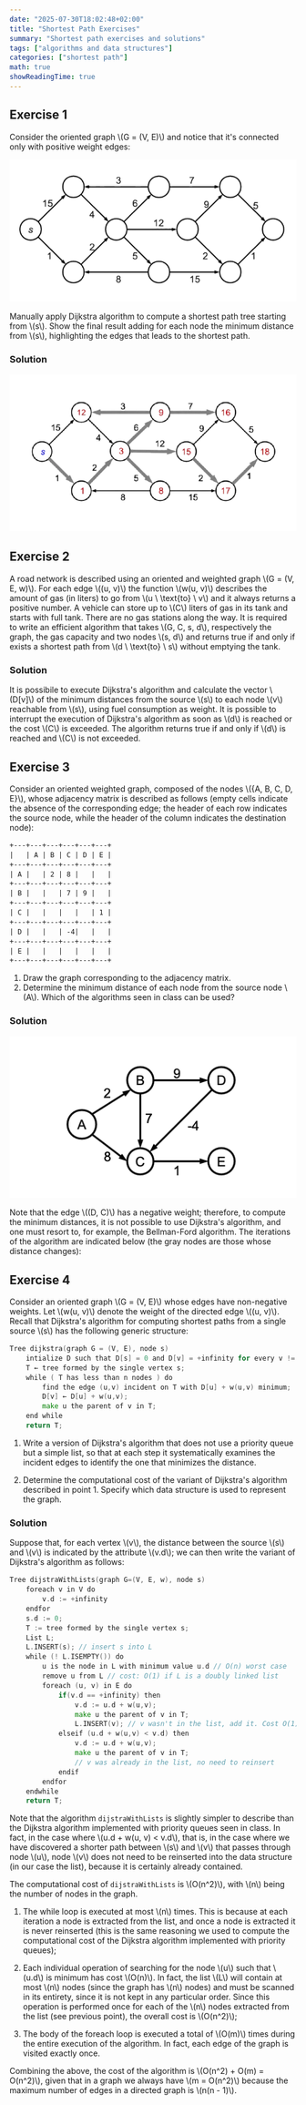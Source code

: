 ```yaml
---
date: "2025-07-30T18:02:48+02:00"
title: "Shortest Path Exercises"
summary: "Shortest path exercises and solutions"
tags: ["algorithms and data structures"]
categories: ["shortest path"]
math: true
showReadingTime: true
---
```


## Exercise 1

Consider the oriented graph \\(G = (V, E)\\) and notice that it's connected only with positive weight edges:

![Graph Image](shortest-path-exercises-1.webp)

Manually apply Dijkstra algorithm to compute a shortest path tree starting from \\(s\\). Show the final result adding for each node the minimum distance from \\(s\\), highlighting the edges that leads to the shortest path.

### Solution

![Graph Image](shortest-path-exercises-2.webp)

## Exercise 2

A road network is described using an oriented and weighted graph \\(G = (V, E, w)\\). For each edge \\((u, v)\\) the function \\(w(u, v)\\) describes the amount of gas (in liters) to go from \\(u \ \text{to} \ v\\) and it always returns a positive number. A vehicle can store up to \\(C\\) liters of gas in its tank and starts with full tank. There are no gas stations along the way. It is required to write an efficient algorithm that takes \\(G, C, s, d\\), respectively the graph, the gas capacity and two nodes \\(s, d\\) and returns true if and only if exists a shortest path from \\(d \ \text{to} \ s\\) without emptying the tank.

### Solution

It is possibile to execute Dijkstra's algorithm and calculate the vector \\(D[v]\\) of the minimum distances from the source \\(s\\) to each node \\(v\\) reachable from \\(s\\), using fuel consumption as weight. It is possible to interrupt the execution of Dijkstra's algorithm as soon as \\(d\\) is reached or the cost \\(C\\) is exceeded. The algorithm returns true if and only if \\(d\\) is reached and \\(C\\) is not exceeded.

## Exercise 3

Consider an oriented weighted graph, composed of the nodes \\({A, B, C, D, E}\\), whose adjacency matrix is described as follows (empty cells indicate the absence of the corresponding edge; the header of each row indicates the source node, while the header of the column indicates the destination node):

```txt {style=base16-snazzy}
+---+---+---+---+---+---+
|   | A | B | C | D | E |
+---+---+---+---+---+---+
| A |   | 2 | 8 |   |   |
+---+---+---+---+---+---+
| B |   |   | 7 | 9 |   |
+---+---+---+---+---+---+
| C |   |   |   |   | 1 |
+---+---+---+---+---+---+
| D |   |   | -4|   |   |
+---+---+---+---+---+---+
| E |   |   |   |   |   |
+---+---+---+---+---+---+
```

1. Draw the graph corresponding to the adjacency matrix.
2. Determine the minimum distance of each node from the source node \\(A\\). Which of the algorithms seen in class can be used?

### Solution

![Graph Image](shortest-path-exercises-3.webp)

Note that the edge \\((D, C)\\) has a negative weight; therefore, to compute the minimum distances, it is not possible to use Dijkstra's algorithm, and one must resort to, for example, the Bellman-Ford algorithm. The iterations of the algorithm are indicated below (the gray nodes are those whose distance changes):

## Exercise 4

Consider an oriented graph \\(G = (V, E)\\) whose edges have non-negative weights. Let \\(w(u, v)\\) denote the weight of the directed edge \\((u, v)\\). Recall that Dijkstra's algorithm for computing shortest paths from a single source \\(s\\) has the following generic structure:

```go {style=base16-snazzy}
Tree dijkstra(graph G = (V, E), node s)
    intialize D such that D[s] = 0 and D[v] = +infinity for every v != s;
    T ← tree formed by the single vertex s;
    while ( T has less than n nodes ) do
        find the edge (u,v) incident on T with D[u] + w(u,v) minimum;
        D[v] ← D[u] + w(u,v);
        make u the parent of v in T;
    end while
    return T;
```

1. Write a version of Dijkstra's algorithm that does not use a priority queue but a simple list, so that at each step it systematically examines the incident edges to identify the one that minimizes the distance.

2. Determine the computational cost of the variant of Dijkstra's algorithm described in point 1. Specify which data structure is used to represent the graph.

### Solution

Suppose that, for each vertex \\(v\\), the distance between the source \\(s\\) and \\(v\\) is indicated by the attribute \\(v.d\\); we can then write the variant of Dijkstra's algorithm as follows:

```go {style=base16-snazzy}
Tree dijstraWithLists(graph G=(V, E, w), node s)
    foreach v in V do
        v.d := +infinity
    endfor
    s.d := 0;
    T := tree formed by the single vertex s;
    List L;
    L.INSERT(s); // insert s into L
    while (! L.ISEMPTY()) do
        u is the node in L with minimum value u.d // O(n) worst case
        remove u from L // cost: O(1) if L is a doubly linked list
        foreach (u, v) in E do
            if(v.d == +infinity) then
                v.d := u.d + w(u,v);
                make u the parent of v in T;
                L.INSERT(v); // v wasn't in the list, add it. Cost O(1)
            elseif (u.d + w(u,v) < v.d) then
                v.d := u.d + w(u,v);
                make u the parent of v in T;
                // v was already in the list, no need to reinsert
            endif
        endfor
    endwhile
    return T;
```

Note that the algorithm `dijstraWithLists` is slightly simpler to describe than the Dijkstra algorithm implemented with priority queues seen in class. In fact, in the case where \\(u.d + w(u, v) < v.d\\), that is, in the case where we have discovered a shorter path between \\(s\\) and \\(v\\) that passes through node \\(u\\), node \\(v\\) does not need to be reinserted into the data structure (in our case the list), because it is certainly already contained.

The computational cost of `dijstraWithLists` is \\(O(n^2)\\), with \\(n\\) being the number of nodes in the graph.

1. The while loop is executed at most \\(n\\) times. This is because at each iteration a node is extracted from the list, and once a node is extracted it is never reinserted (this is the same reasoning we used to compute the computational cost of the Dijkstra algorithm implemented with priority queues);

2. Each individual operation of searching for the node \\(u\\) such that \\(u.d\\) is minimum has cost \\(O(n)\\). In fact, the list \\(L\\) will contain at most \\(n\\) nodes (since the graph has \\(n\\) nodes) and must be scanned in its entirety, since it is not kept in any particular order. Since this operation is performed once for each of the \\(n\\) nodes extracted from the list (see previous point), the overall cost is \\(O(n^2)\\);

3. The body of the foreach loop is executed a total of \\(O(m)\\) times during the entire execution of the algorithm. In fact, each edge of the graph is visited exactly once.

Combining the above, the cost of the algorithm is \\(O(n^2) + O(m) = O(n^2)\\), given that in a graph we always have \\(m = O(n^2)\\) because the maximum number of edges in a directed graph is \\(n(n - 1)\\).

